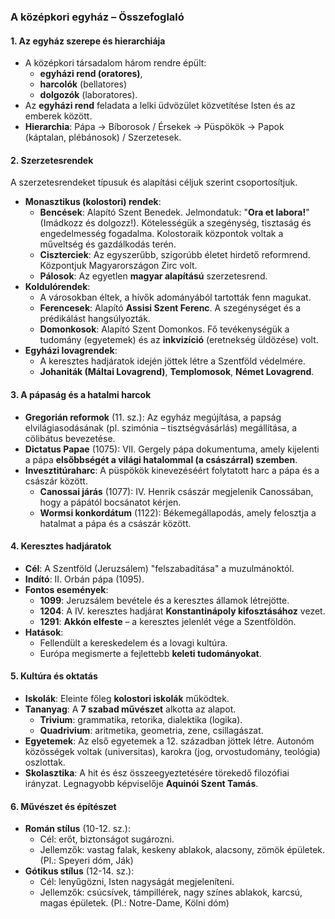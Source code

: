 ### **A középkori egyház – Összefoglaló**

#### **1. Az egyház szerepe és hierarchiája**
*   A középkori társadalom három rendre épült: 
	* **egyházi rend (oratores)**, 
	* **harcolók** (bellatores) 
	* **dolgozók** (laboratores).
*   Az **egyházi rend** feladata a lelki üdvözület közvetítése Isten és az emberek között.
*   **Hierarchia**: Pápa → Bíborosok / Érsekek → Püspökök → Papok (káptalan, plébánosok) / Szerzetesek.

#### **2. Szerzetesrendek**
A szerzetesrendeket típusuk és alapítási céljuk szerint csoportosítjuk.

*   **Monasztikus (kolostori) rendek**:
    *   **Bencések**: Alapító Szent Benedek. Jelmondatuk: "**Ora et labora!**" (Imádkozz és dolgozz!). Kötelességük a szegénység, tisztaság és engedelmesség fogadalma. Kolostoraik központok voltak a műveltség és gazdálkodás terén.
    *   **Ciszterciek**: Az egyszerűbb, szigorúbb életet hirdető reformrend. Központjuk Magyarországon Zirc volt.
    *   **Pálosok**: Az egyetlen **magyar alapítású** szerzetesrend.
*   **Koldulórendek**:
    *   A városokban éltek, a hívők adományából tartották fenn magukat.
    *   **Ferencesek**: Alapító **Assisi Szent Ferenc**. A szegénységet és a prédikálást hangsúlyozták.
    *   **Domonkosok**: Alapító Szent Domonkos. Fő tevékenységük a tudomány (egyetemek) és az **inkvizíció** (eretnekség üldözése) volt.
*   **Egyházi lovagrendek**:
    *   A keresztes hadjáratok idején jöttek létre a Szentföld védelmére.
    *   **Johaniták (Máltai Lovagrend)**, **Templomosok**, **Német Lovagrend**.

#### **3. A pápaság és a hatalmi harcok**
*   **Gregorián reformok** (11. sz.): Az egyház megújítása, a papság elvilágiasodásának (pl. szimónia – tisztségvásárlás) megállítása, a cölibátus bevezetése.
*   **Dictatus Papae** (1075): VII. Gergely pápa dokumentuma, amely kijelenti a pápa **elsőbbségét a világi hatalommal (a császárral) szemben**.
*   **Invesztitúraharc**: A püspökök kinevezéséért folytatott harc a pápa és a császár között.
    *   **Canossai járás** (1077): IV. Henrik császár megjelenik Canossában, hogy a pápától bocsánatot kérjen.
    *   **Wormsi konkordátum** (1122): Békemegállapodás, amely felosztja a hatalmat a pápa és a császár között.

#### **4. Keresztes hadjáratok**
*   **Cél**: A Szentföld (Jeruzsálem) "felszabadítása" a muzulmánoktól.
*   **Indító**: II. Orbán pápa (1095).
*   **Fontos események**:
    *   **1099**: Jeruzsálem bevétele és a keresztes államok létrejötte.
    *   **1204**: A IV. keresztes hadjárat **Konstantinápoly kifosztásához** vezet.
    *   **1291**: **Akkón elfeste** – a keresztes jelenlét vége a Szentföldön.
*   **Hatások**:
    *   Fellendült a kereskedelem és a lovagi kultúra.
    *   Európa megismerte a fejlettebb **keleti tudományokat**.

#### **5. Kultúra és oktatás**
*   **Iskolák**: Eleinte főleg **kolostori iskolák** működtek.
*   **Tananyag**: A **7 szabad művészet** alkotta az alapot.
    *   **Trivium**: grammatika, retorika, dialektika (logika).
    *   **Quadrivium**: aritmetika, geometria, zene, csillagászat.
*   **Egyetemek**: Az első egyetemek a 12. században jöttek létre. Autonóm közösségek voltak (universitas), karokra (jog, orvostudomány, teológia) oszlottak.
*   **Skolasztika**: A hit és ész összeegyeztetésére törekedő filozófiai irányzat. Legnagyobb képviselője **Aquinói Szent Tamás**.

#### **6. Művészet és építészet**
*   **Román stílus** (10-12. sz.):
    *   Cél: erőt, biztonságot sugározni.
    *   Jellemzők: vastag falak, keskeny ablakok, alacsony, zömök épületek. (Pl.: Speyeri dóm, Ják)
*   **Gótikus stílus** (12-14. sz.):
    *   Cél: lenyűgözni, Isten nagyságát megjeleníteni.
    *   Jellemzők: csúcsívek, támpillérek, nagy színes ablakok, karcsú, magas épületek. (Pl.: Notre-Dame, Kölni dóm)
